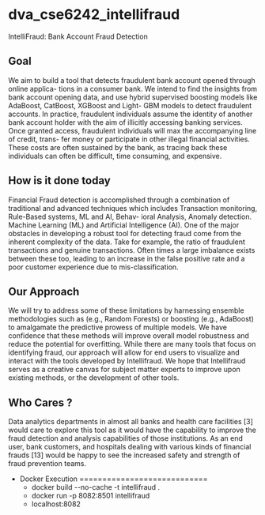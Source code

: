 # dva_cse6242_intellifraud
IntelliFraud: Bank Account Fraud Detection

## Goal
We aim to build a tool that detects fraudulent bank account opened through online applica-
tions in a consumer bank. We intend to find the insights from bank account opening data,
and use hybrid supervised boosting models like AdaBoost, CatBoost, XGBoost and Light-
GBM models to detect fraudulent accounts. In practice, fraudulent individuals assume the
identity of another bank account holder with the aim of illicitly accessing banking services.
Once granted access, fraudulent individuals will max the accompanying line of credit, trans-
fer money or participate in other illegal financial activities. These costs are often sustained
by the bank, as tracing back these individuals can often be difficult, time consuming, and
expensive.

## How is it done today
Financial Fraud detection is accomplished through a combination of traditional and advanced
techniques which includes Transaction monitoring, Rule-Based systems, ML and AI, Behav-
ioral Analysis, Anomaly detection. Machine Learning (ML) and Artificial Intelligence (AI). 
One of the major obstacles in developing a robust tool for detecting fraud come from the inherent complexity of the data. 
Take for example, the ratio of fraudulent transactions and genuine transactions. Often times a large
imbalance exists between these too, leading to an increase in the false positive rate and a
poor customer experience due to mis-classification.

## Our Approach
We will try to address some of these limitations by harnessing ensemble methodologies such
as (e.g., Random Forests) or boosting (e.g., AdaBoost) to amalgamate the predictive prowess
of multiple models. We have confidence that these methods will improve overall model
robustness and reduce the potential for overfitting. While there are many tools that focus on
identifying fraud, our approach will allow for end users to visualize and interact with the tools
developed by Intellifraud. We hope that Intellifraud serves as a creative canvas for subject
matter experts to improve upon existing methods, or the development of other tools.

## Who Cares ?
Data analytics departments in almost all banks and health care facilities [3] would care to
explore this tool as it would have the capability to improve the fraud detection and analysis
capabilities of those institutions. As an end user, bank customers, and hospitals dealing with
various kinds of financial frauds [13] would be happy to see the increased safety and strength
of fraud prevention teams.


* Docker Execution
============================
	* docker build --no-cache -t intellifraud .
	* docker run -p 8082:8501 intellifraud 
	* localhost:8082